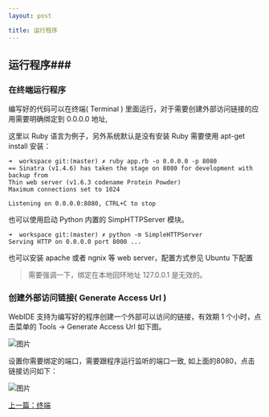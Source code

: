 ```yaml
---
layout: post

title: 运行程序
---  
```



## 运行程序###

### 在终端运行程序

编写好的代码可以在终端( Terminal ) 里面运行，对于需要创建外部访问链接的应用需要明确绑定到 0.0.0.0 地址, 

这里以 Ruby 语言为例子，另外系统默认是没有安装 Ruby 需要使用 apt-get install 安装：

    ➜  workspace git:(master) ✗ ruby app.rb -o 0.0.0.0 -p 8080
    == Sinatra (v1.4.6) has taken the stage on 8080 for development with backup from 
    Thin web server (v1.6.3 codename Protein Powder)
    Maximum connections set to 1024

    Listening on 0.0.0.0:8080, CTRL+C to stop 

也可以使用启动 Python 内置的 SimpHTTPServer 模块。

	➜  workspace git:(master) ✗ python -m SimpleHTTPServer 
	Serving HTTP on 0.0.0.0 port 8000 ...  

也可以安装 apache 或者 ngnix 等 web server，配置方式参见 Ubuntu 下配置

>需要强调一下，绑定在本地回环地址 127.0.0.1 是无效的。



### 创建外部访问链接( Generate Access Url )

WebIDE 支持为编写好的程序创建一个外部可以访问的链接，有效期 1 个小时，点击菜单的 Tools -> Generate Access Url 如下图。

![图片](https://dn-coding-net-production-pp.qbox.me/543dfde7-8bf0-49a8-95c8-80c33f18c106.png) 

设置你需要绑定的端口，需要跟程序运行监听的端口一致, 如上面的8080，点击链接访问如下：

![图片](https://dn-coding-net-production-pp.qbox.me/1bca4b34-acbd-423c-a393-4380978bbff8.png) 
                                        


  <div class="footer-nav">
  <div class="left-nav"><i class="fa fa-angle-left"></i><a href="/help/doc/webide/terminal.html">上一篇：终端</a></div>
  </div>

